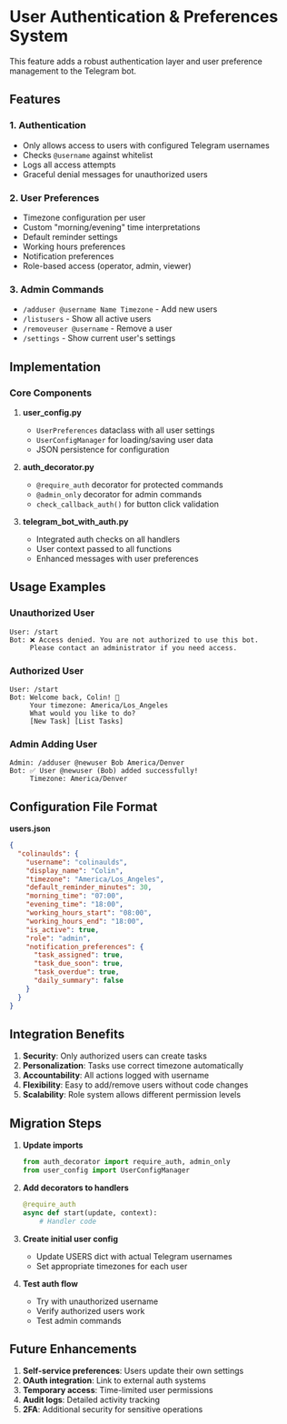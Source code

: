 # User Authentication & Preferences System

This feature adds a robust authentication layer and user preference management to the Telegram bot.

## Features

### 1. Authentication
- Only allows access to users with configured Telegram usernames
- Checks `@username` against whitelist
- Logs all access attempts
- Graceful denial messages for unauthorized users

### 2. User Preferences
- Timezone configuration per user
- Custom "morning/evening" time interpretations
- Default reminder settings
- Working hours preferences
- Notification preferences
- Role-based access (operator, admin, viewer)

### 3. Admin Commands
- `/adduser @username Name Timezone` - Add new users
- `/listusers` - Show all active users
- `/removeuser @username` - Remove a user
- `/settings` - Show current user's settings

## Implementation

### Core Components

1. **user_config.py**
   - `UserPreferences` dataclass with all user settings
   - `UserConfigManager` for loading/saving user data
   - JSON persistence for configuration

2. **auth_decorator.py**
   - `@require_auth` decorator for protected commands
   - `@admin_only` decorator for admin commands
   - `check_callback_auth()` for button click validation

3. **telegram_bot_with_auth.py**
   - Integrated auth checks on all handlers
   - User context passed to all functions
   - Enhanced messages with user preferences

## Usage Examples

### Unauthorized User
```
User: /start
Bot: ❌ Access denied. You are not authorized to use this bot.
     Please contact an administrator if you need access.
```

### Authorized User
```
User: /start
Bot: Welcome back, Colin! 👋
     Your timezone: America/Los_Angeles
     What would you like to do?
     [New Task] [List Tasks]
```

### Admin Adding User
```
Admin: /adduser @newuser Bob America/Denver
Bot: ✅ User @newuser (Bob) added successfully!
     Timezone: America/Denver
```

## Configuration File Format

**users.json**
```json
{
  "colinaulds": {
    "username": "colinaulds",
    "display_name": "Colin",
    "timezone": "America/Los_Angeles",
    "default_reminder_minutes": 30,
    "morning_time": "07:00",
    "evening_time": "18:00",
    "working_hours_start": "08:00",
    "working_hours_end": "18:00",
    "is_active": true,
    "role": "admin",
    "notification_preferences": {
      "task_assigned": true,
      "task_due_soon": true,
      "task_overdue": true,
      "daily_summary": false
    }
  }
}
```

## Integration Benefits

1. **Security**: Only authorized users can create tasks
2. **Personalization**: Tasks use correct timezone automatically
3. **Accountability**: All actions logged with username
4. **Flexibility**: Easy to add/remove users without code changes
5. **Scalability**: Role system allows different permission levels

## Migration Steps

1. **Update imports**
   ```python
   from auth_decorator import require_auth, admin_only
   from user_config import UserConfigManager
   ```

2. **Add decorators to handlers**
   ```python
   @require_auth
   async def start(update, context):
       # Handler code
   ```

3. **Create initial user config**
   - Update USERS dict with actual Telegram usernames
   - Set appropriate timezones for each user

4. **Test auth flow**
   - Try with unauthorized username
   - Verify authorized users work
   - Test admin commands

## Future Enhancements

1. **Self-service preferences**: Users update their own settings
2. **OAuth integration**: Link to external auth systems  
3. **Temporary access**: Time-limited user permissions
4. **Audit logs**: Detailed activity tracking
5. **2FA**: Additional security for sensitive operations
